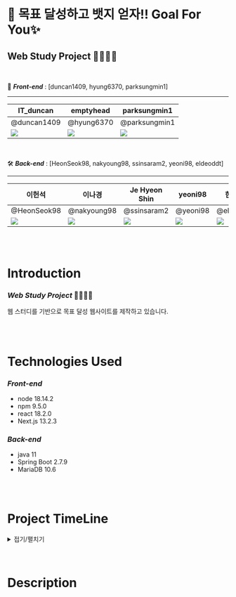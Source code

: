 # **🚀 목표 달성하고 뱃지 얻자!! Goal For You✨**
## **Web Study Project** 🧑🏻‍💻🌱

<br>

🎨 **_Front-end_** : [duncan1409, hyung6370, parksungmin1]

___

|**IT_duncan**|**emptyhead**|**parksungmin1**|
|------|-----|-----|
|@duncan1409|@hyung6370|@parksungmin1|
|![](https://avatars.githubusercontent.com/u/105710796?v=4)|![](https://avatars.githubusercontent.com/u/81064963?v=4)|![](https://avatars.githubusercontent.com/u/86947015?v=4)|

<br>



🛠️ **_Back-end_** : [HeonSeok98, nakyoung98, ssinsaram2, yeoni98, eldeoddt]

___

|**이헌석**|**이나경**|**Je Hyeon Shin**|**yeoni98**|**한지수**|
|------|-----|-----|-----|-----|
|@HeonSeok98|@nakyoung98|@ssinsaram2|@yeoni98|@eldeoddt|
|![](https://avatars.githubusercontent.com/u/109660331?v=4)|![](https://avatars.githubusercontent.com/u/66313756?v=4)|![](https://avatars.githubusercontent.com/u/19249641?v=4)|![](https://avatars.githubusercontent.com/u/88011254?v=4)|![](https://avatars.githubusercontent.com/u/90364562?v=4)|

<br>
<br>

# **Introduction**
### _**Web Study Project**_ 🧑🏻‍💻🌱
웹 스터디를 기반으로 목표 달성 웹사이트를 제작하고 있습니다.

<br>
<br>

# **Technologies Used**
### **_Front-end_**
- node 18.14.2
- npm 9.5.0
- react 18.2.0
- Next.js 13.2.3

### **_Back-end_**
- java 11
- Spring Boot 2.7.9
- MariaDB 10.6

<br>
<br>

# **Project TimeLine**
<details markdown="1">
<summary>접기/펼치기</summary>

### **2023.02.19**
#### OT

### **2023.02.23**
#### 프론트엔드 회의
- React 기본 사항 숙지
- JavaScript 패키지 매니저 탐구
- React의 기본적인 Architecture 학습

### **2023.02.24**
#### 백엔드 회의
- 프로젝트 시작 전에 사용되는 기능들을 공부하고 조사
- 크롤링, APU, 사용자 데이터 기입과 관리, DB 설계, 알고리즘 등등
- 2주차 회의 전까지 본인이 맡은 부분을 어떤 방식으로 설계할지 구상

### **2023.02.25**
#### 1주차 전체 회의
- 주제 선정: Goal For You

### **2023.02.26**
#### 백엔드 회의
- 주제에 맞춰서 결정된 기능들을 바탕으로 클래스 설계를 해올 예정

### **2023.03.01**
#### 백엔드 회의
- 각자 그려온 유즈케이스, 클래스 다이어그램을 공유
- 전체회의 전까지 유스케이스와 클래스 다이어그램 종합본을 완성

### **2023.03.02**
#### 프론트엔드 회의
- Figma 협업 환경 만들고 캘린더 UI 조성

### **2023.03.03**
#### 프론트엔드 회의
- 만들어온 디자인 공유와 기능에 맞는 UI의 방향성 구체화

### **2023.03.04**
#### 2주차 전체 회의
- 프론트 백 진행상황 공유
- UI와 유즈케이스 공유
- 깃허브 레포지토리 생성 및 협업 준비

### **2023.03.07**
#### 프론트엔드 회의 (21:00)
- 개발에 쓰는 기술스택 확정
- CSS, JS Framework로 tailwind 고려
#### 번개 전체 회의 (22:00)
- 백엔드 파트분배 문제 재고
- 의견 수렴 및 그에 따른 클래스 설계 수정

</details>

<br>
<br>

# **Description**
